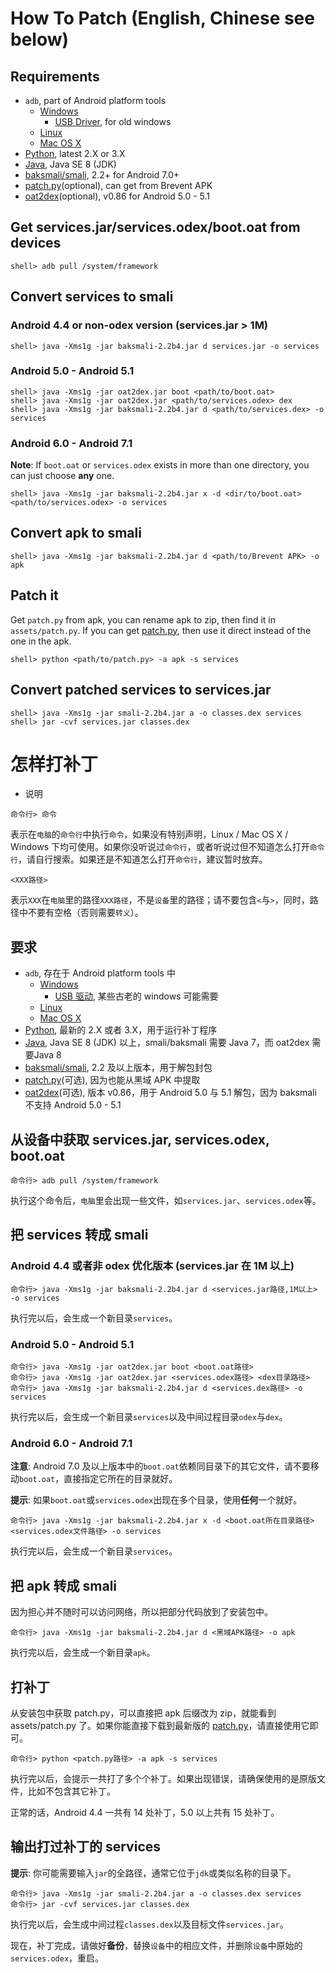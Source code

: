 # How To Patch (English, Chinese see below)

## Requirements

- `adb`, part of Android platform tools
  - [Windows][adb-win]
    - [USB Driver][adb-win-driver], for old windows
  - [Linux][adb-linux]
  - [Mac OS X][adb-mac]
- [Python][python], latest 2.X or 3.X
- [Java][javase], Java SE 8 (JDK)
- [baksmali/smali][smali], 2.2+ for Android 7.0+
- [patch.py][patch.py](optional), can get from Brevent APK
- [oat2dex][oat2dex](optional), v0.86 for Android 5.0 - 5.1

## Get services.jar/services.odex/boot.oat from devices

```
shell> adb pull /system/framework
```

## Convert services to smali

### Android 4.4 or non-odex version (services.jar > 1M)

```
shell> java -Xms1g -jar baksmali-2.2b4.jar d services.jar -o services
```

### Android 5.0 - Android 5.1

```
shell> java -Xms1g -jar oat2dex.jar boot <path/to/boot.oat>
shell> java -Xms1g -jar oat2dex.jar <path/to/services.odex> dex
shell> java -Xms1g -jar baksmali-2.2b4.jar d <path/to/services.dex> -o services
```

### Android 6.0 - Android 7.1

**Note**: If `boot.oat` or `services.odex` exists in more than one directory, you can just choose **any** one.

```
shell> java -Xms1g -jar baksmali-2.2b4.jar x -d <dir/to/boot.oat> <path/to/services.odex> -o services
```

## Convert apk to smali

```
shell> java -Xms1g -jar baksmali-2.2b4.jar d <path/to/Brevent APK> -o apk
```

## Patch it

Get `patch.py` from apk, you can rename apk to zip, then find it in `assets/patch.py`. If you can get [patch.py][patch.py], then use it direct instead of the one in the apk.

```
shell> python <path/to/patch.py> -a apk -s services
```

## Convert patched services to services.jar
```
shell> java -Xms1g -jar smali-2.2b4.jar a -o classes.dex services
shell> jar -cvf services.jar classes.dex
```

# 怎样打补丁

* 说明

```
命令行> 命令
```

表示在`电脑`的`命令行`中执行`命令`，如果没有特别声明，Linux / Mac OS X / Windows 下均可使用。如果你没听说过`命令行`，或者听说过但不知道怎么打开`命令行`，请自行搜索。如果还是不知道怎么打开`命令行`，建议暂时放弃。

```
<XXX路径>
```

表示`XXX`在`电脑`里的路径`XXX路径`，不是`设备`里的路径；请不要包含`<`与`>`，同时，路径中不要有空格（否则需要`转义`）。

## 要求

- `adb`, 存在于 Android platform tools 中
  - [Windows][adb-win]
    - [USB 驱动][adb-win-driver], 某些古老的 windows 可能需要
  - [Linux][adb-linux]
  - [Mac OS X][adb-mac]
- [Python][python], 最新的 2.X 或者 3.X，用于运行补丁程序
- [Java][javase], Java SE 8 (JDK) 以上，smali/baksmali 需要 Java 7，而 oat2dex 需要Java 8
- [baksmali/smali][smali], 2.2 及以上版本，用于解包封包
- [patch.py][patch.py](可选), 因为也能从黑域 APK 中提取
- [oat2dex][oat2dex](可选), 版本 v0.86，用于 Android 5.0 与 5.1 解包，因为 baksmali 不支持 Android 5.0 - 5.1

## 从设备中获取 services.jar, services.odex, boot.oat

```
命令行> adb pull /system/framework
```

执行这个命令后，`电脑`里会出现一些文件，如`services.jar`、`services.odex`等。

## 把 services 转成 smali

### Android 4.4 或者非 odex 优化版本 (services.jar 在 1M 以上)

```
命令行> java -Xms1g -jar baksmali-2.2b4.jar d <services.jar路径,1M以上> -o services
```

执行完以后，会生成一个新目录`services`。

### Android 5.0 - Android 5.1

```
命令行> java -Xms1g -jar oat2dex.jar boot <boot.oat路径>
命令行> java -Xms1g -jar oat2dex.jar <services.odex路径> <dex目录路径>
命令行> java -Xms1g -jar baksmali-2.2b4.jar d <services.dex路径> -o services
```

执行完以后，会生成一个新目录`services`以及中间过程目录`odex`与`dex`。

### Android 6.0 - Android 7.1

**注意**: Android 7.0 及以上版本中的`boot.oat`依赖同目录下的其它文件，请不要移动`boot.oat`，直接指定它所在的目录就好。

**提示**: 如果`boot.oat`或`services.odex`出现在多个目录，使用**任何**一个就好。

```
命令行> java -Xms1g -jar baksmali-2.2b4.jar x -d <boot.oat所在目录路径> <services.odex文件路径> -o services
```

执行完以后，会生成一个新目录`services`。

## 把 apk 转成 smali

因为担心并不随时可以访问网络，所以把部分代码放到了安装包中。

```
命令行> java -Xms1g -jar baksmali-2.2b4.jar d <黑域APK路径> -o apk
```

执行完以后，会生成一个新目录`apk`。

## 打补丁

从安装包中获取 patch.py，可以直接把 apk 后缀改为 zip，就能看到 assets/patch.py 了。如果你能直接下载到最新版的 [patch.py][patch.py]，请直接使用它即可。

```
命令行> python <patch.py路径> -a apk -s services
```

执行完以后，会提示一共打了多个个补丁。如果出现错误，请确保使用的是原版文件，比如不包含其它补丁。

正常的话，Android 4.4 一共有 14 处补丁，5.0 以上共有 15 处补丁。

## 输出打过补丁的 services

**提示**: 你可能需要输入`jar`的全路径，通常它位于`jdk`或类似名称的目录下。

```
命令行> java -Xms1g -jar smali-2.2b4.jar a -o classes.dex services
命令行> jar -cvf services.jar classes.dex
```

执行完以后，会生成中间过程`classes.dex`以及目标文件`services.jar`。

现在，补丁完成，请做好**备份**，替换`设备`中的相应文件，并删除`设备`中原始的`services.odex`，重启。

[adb-win]: http://dl.google.com/android/repository/platform-tools_r25-windows.zip
[adb-mac]: http://dl.google.com/android/repository/platform-tools_r25-macosx.zip
[adb-linux]: http://dl.google.com/android/repository/platform-tools_r25-linux.zip
[adb-win-driver]: http://dl.google.com/android/repository/usb_driver_r11-windows.zip
[javase]: http://www.oracle.com/technetwork/java/javase/downloads/index.html
[python]: https://www.python.org/downloads/
[smali]: https://bitbucket.org/JesusFreke/smali/downloads
[patch.py]: https://github.com/liudongmiao/Brevent/raw/master/assets/patch.py
[oat2dex]: https://github.com/testwhat/SmaliEx/releases/tag/0.86
